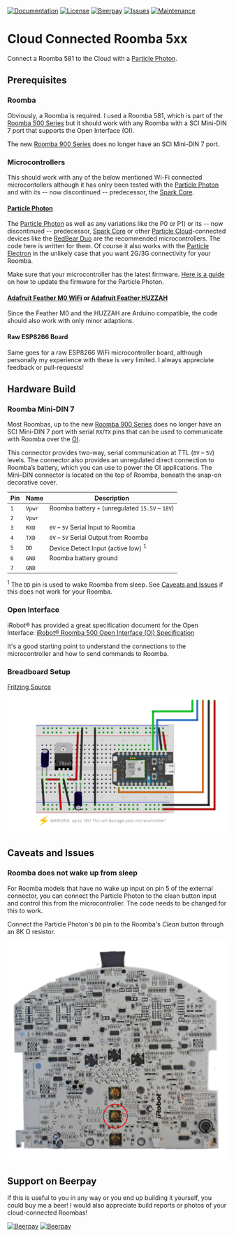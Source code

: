 [![Documentation](https://img.shields.io/badge/documentation-GitHub%20Pages-B0199F.svg?style=flat-square)](https://darkwinternight.github.io/roomba-wifi/)
[![License](https://img.shields.io/github/license/darkwinternight/roomba-wifi.svg?style=flat-square)](https://github.com/darkwinternight/roomba-wifi/blob/master/LICENSE.md)
[![Beerpay](https://img.shields.io/beerpay/darkwinternight/roomba-wifi.svg?style=flat-square)](https://beerpay.io/darkwinternight/roomba-wifi)
[![Issues](https://img.shields.io/github/issues/darkwinternight/roomba-wifi.svg?style=flat-square)](https://github.com/darkwinternight/roomba-wifi/issues)
[![Maintenance](https://img.shields.io/maintenance/yes/2017.svg?style=flat-square)](https://darkwinternight.github.io/roomba-wifi/)

# Cloud Connected Roomba 5xx

Connect a Roomba 581 to the Cloud with a [Particle Photon](https://www.particle.io/products/hardware/photon-wifi-dev-kit).


## Prerequisites

### Roomba

Obviously, a Roomba is required. I used a Roomba 581, which is part of the [Roomba 500 Series](http://www.irobot.com/For-the-Home/Support/Product-Resources/Roomba-500-Resources.aspx) but it should work with any Roomba with a SCI Mini-DIN 7 port that supports the Open Interface (OI).

The new [Roomba 900 Series](http://www.irobot.com/For-the-Home/Support/Product-Resources/Roomba-900-Resources.aspx) does no longer have an SCI Mini-DIN 7 port.

### Microcontrollers

This should work with any of the below mentioned Wi-Fi connected microcontollers although it has onlry been tested with the [Particle Photon](https://www.particle.io/products/hardware/photon-wifi-dev-kit) and with its -- now discontinued -- predecessor, the [Spark Core](https://docs.particle.io/datasheets/core-datasheet/).

#### [Particle Photon](https://www.particle.io/products/hardware/photon-wifi-dev-kit)

The [Particle Photon](https://www.particle.io/products/hardware/photon-wifi-dev-kit) as well as any variations like the P0 or P1) or its -- now discontinued -- predecessor, [Spark Core](https://docs.particle.io/datasheets/core-datasheet/) or other [Particle Cloud](https://www.particle.io/products/platform/particle-cloud)-connected devices like the [RedBear Duo](https://redbear.cc/duo/) are the recommended microcontrollers. The code here is written for them. Of course it also works with the [Particle Electron](https://www.particle.io/products/hardware/electron-cellular-dev-kit) in the unlikely case that you want 2G/3G connectivity for your Roomba.

Make sure that your microcontroller has the latest firmware. [Here is a guide](https://docs.particle.io/support/troubleshooting/firmware-upgrades/photon/) on how to update the firmware for the Particle Photon.

#### [Adafruit Feather M0 WiFi](https://www.adafruit.com/product/3010) or [Adafruit Feather HUZZAH](https://www.adafruit.com/product/2821)

Since the Feather M0 and the HUZZAH are Arduino compatible, the code should also work with only minor adaptions.

#### Raw ESP8266 Board

Same goes for a raw ESP8266 WiFi microcontroller board, although personally my experience with these is very limited. I always appreciate feedback or pull-requests!

## Hardware Build

### Roomba Mini-DIN 7

Most Roombas, up to the new [Roomba 900 Series](http://www.irobot.com/For-the-Home/Support/Product-Resources/Roomba-900-Resources.aspx) does no longer have an SCI Mini-DIN 7 port with serial `RX`/`TX` pins that can be used to communicate with Roomba over the [OI](#open-interface).

This connector provides two-way, serial communication at TTL (`0V` – `5V`) levels. The connector also provides an unregulated direct connection to Roomba’s battery, which you can use to power the OI applications. The Mini-DIN connector is located on the top of Roomba, beneath the snap-on decorative cover.

| Pin | Name   | Description                                        |
|-----|--------|----------------------------------------------------|
| `1` | `Vpwr` | Roomba battery `+` (unregulated `15.5V` – `18V`)   |
| `2` | `Vpwr` |                                                    |
| `3` | `RXD`  | `0V` – `5V` Serial Input to Roomba                 |
| `4` | `TXD`  | `0V` – `5V` Serial Output from Roomba              |
| `5` | `DD`   | Device Detect Input (active low) <sup>1</sup>      |
| `6` | `GND`  | Roomba battery ground                              |
| `7` | `GND`  |                                                    |

<sup>1</sup> The `DD` pin is used to wake Roomba from sleep. See [Caveats and Issues](#caveats-and-issues) if this does not work for your Roomba.

### Open Interface

iRobot® has provided a great specification document for the Open Interface: [iRobot® Roomba 500 Open Interface (OI) Specification](doc/iRobot_Roomba_500_Open_Interface_Spec.pdf)

It's a good starting point to understand the connections to the microcontroller and how to send commands to Roomba.

### Breadboard Setup

[Fritzing Source](src/breadboard.fzz)

[![Breadboard](img/breadboard.png)](src/breadboard.fzz)

## Caveats and Issues

### Roomba does not wake up from sleep

For Roomba models that have no wake up input on pin 5 of the external connector, you can connect the Particle Photon to the clean button input and control this from the microcontroller. The code needs to be changed for this to work.

Connect the Particle Photon's `D0` pin to the Roomba's *Clean* button through an 8K Ω resistor.

![Roomba Clean Button](img/clean-button.png)

## Support on Beerpay

If this is useful to you in any way or you end up building it yourself, you could buy me a beer! I would also appreciate build reports or photos of your cloud-connected Roombas!

[![Beerpay](https://beerpay.io/darkwinternight/roomba-wifi/badge.svg?style=beer-square)](https://beerpay.io/darkwinternight/roomba-wifi)  [![Beerpay](https://beerpay.io/darkwinternight/roomba-wifi/make-wish.svg?style=flat-square)](https://beerpay.io/darkwinternight/roomba-wifi?focus=wish)